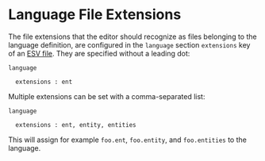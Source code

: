 # Language File Extensions
The file extensions that the editor should recognize as files belonging to the language definition, are configured in the `language` section `extensions` key of an [ESV file](esv.md). They are specified without a leading dot:

```esv
language

  extensions : ent
```

Multiple extensions can be set with a comma-separated list:

```esv
language

  extensions : ent, entity, entities
```

This will assign for example `foo.ent`, `foo.entity`, and `foo.entities` to the language.

